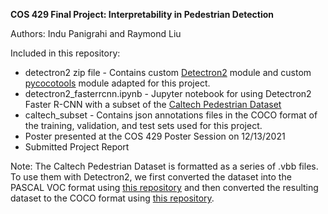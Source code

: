 **COS 429 Final Project: Interpretability in Pedestrian Detection**

Authors: Indu Panigrahi and Raymond Liu

Included in this repository:
* detectron2 zip file - Contains custom [Detectron2](https://github.com/facebookresearch/detectron2) module and custom [pycocotools](https://github.com/cocodataset/cocoapi/tree/master/PythonAPI/pycocotools) module adapted for this project.
* detectron2_fasterrcnn.ipynb - Jupyter notebook for using Detectron2 Faster R-CNN with a subset of the [Caltech Pedestrian Dataset](https://drive.google.com/drive/folders/1IBlcJP8YsCaT81LwQ2YwQJac8bf1q8xF)
* caltech_subset - Contains json annotations files in the COCO format of the training, validation, and test sets used for this project.
* Poster presented at the COS 429 Poster Session on 12/13/2021
* Submitted Project Report

Note: The Caltech Pedestrian Dataset is formatted as a series of .vbb files. To use them with Detectron2, we first converted the dataset into the PASCAL VOC format using [this repository](https://github.com/CasiaFan/Dataset_to_VOC_converter) and then converted the resulting dataset to the COCO format using [this repository](https://github.com/yukkyo/voc2coco).
